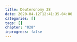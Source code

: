 ```yaml
---
title: Deuteronomy 28
date: 2020-04-12T12:41:35-04:00
categories: []
tags: []
chapter: "028"
inprogress: false
---
```


